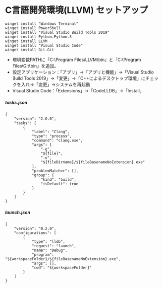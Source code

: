 # C言語開発環境(LLVM) セットアップ

    winget install "Windows Terminal"
    winget install PowerShell
    winget install "Visual Studio Build Tools 2019"
    winget install Python.Python.3
    winget install LLVM
    winget install "Visual Studio Code"
    winget install Git.Git

- 環境変数PATHに「C:\Program Files\LLVM\bin」と「C:\Program Files\Git\bin」を追加。
- 設定アプリケーション：「アプリ」→「アプリと機能」→「Visual Studio Build Tools 2019」→「変更」→「C++によるデスクトップ環境」にチェックを入れ→「変更」→システムを再起動
- Visual Studio Code：「Extensions」→「CodeLLDB」→「Install」

##### tasks.json

    {
        "version": "2.0.0",
        "tasks": [
            {
                "label": "Clang",
                "type": "process",
                "command": "clang.exe",
                "args": [
                    "-g",
                    "${file}",
                    "-o",
                    "${fileDirname}/${fileBasenameNoExtension}.exe"
                ],
                "problemMatcher": [],
                "group": {
                    "kind": "build",
                    "isDefault": true
                }
            }
        ]
    }

##### launch.json

    {
        "version": "0.2.0",
        "configurations": [
            {
                "type": "lldb",
                "request": "launch",
                "name": "Debug",
                "program": "${workspaceFolder}/${fileBasenameNoExtension}.exe",
                "args": [],
                "cwd": "${workspaceFolder}"
            }
        ]
    }
